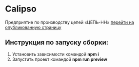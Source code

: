 # Calipso
Предприятие по производству цепей «ЦЕПЬ-НН»
[перейти на опубликованную страницу](https://umnyash.github.io/calipso)
## Инструкция по запуску сборки:
1. Установить зависимости командой __npm i__
2. Запустить проект командой __npm run preview__
